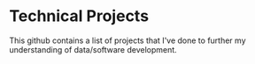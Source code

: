 # Technical Projects

This github contains a list of projects that I've done to further my understanding of data/software development.
